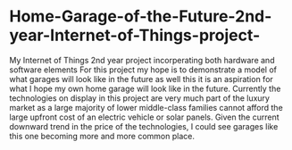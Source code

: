 # Home-Garage-of-the-Future-2nd-year-Internet-of-Things-project-
My Internet of Things 2nd year project incorperating both hardware and software elements
For this project my hope is to demonstrate a model of what garages will look like in the future as well this it is an aspiration for what I hope my own home garage will look like in the future. Currently the technologies on display in this project are very much part of the luxury market as a large majority of lower middle-class families cannot afford the large upfront cost of an electric vehicle or solar panels. Given the current downward trend in the price of the technologies, I could see garages like this one becoming more and more common place. 
